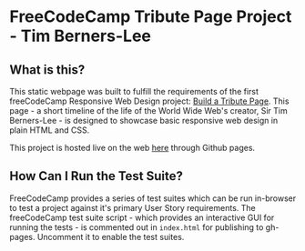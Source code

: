 # FreeCodeCamp Tribute Page Project - Tim Berners-Lee

## What is this?
This static webpage was built to fulfill the requirements of the first freeCodeCamp Responsive Web Design project: [Build a Tribute Page](https://www.freecodecamp.org/learn/responsive-web-design/responsive-web-design-projects/build-a-tribute-page). This page - a short timeline of the life of the World Wide Web's creator, Sir Tim Berners-Lee - is designed to showcase basic responsive web design in plain HTML and CSS.

This project is hosted live on the web [here](https://timbt.github.io/fcc-tribute-page/) through Github pages.

## How Can I Run the Test Suite?
FreeCodeCamp provides a series of test suites which can be run in-browser to test a project against it's primary User Story requirements. The freeCodeCamp test suite script - which provides an interactive GUI for running the tests - is commented out in `index.html` for publishing to gh-pages. Uncomment it to enable the test suites.
